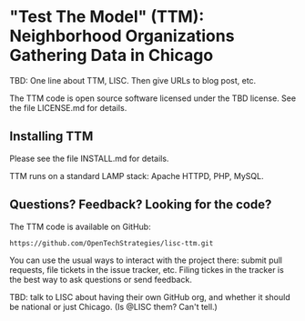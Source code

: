 "Test The Model" (TTM): Neighborhood Organizations Gathering Data in Chicago
============================================================================

TBD: One line about TTM, LISC.  Then give URLs to blog post, etc.

The TTM code is open source software licensed under the TBD license.
See the file LICENSE.md for details.

Installing TTM
--------------

Please see the file INSTALL.md for details.

TTM runs on a standard LAMP stack: Apache HTTPD, PHP, MySQL.

Questions?  Feedback?  Looking for the code?
--------------------------------------------

The TTM code is available on GitHub:

    https://github.com/OpenTechStrategies/lisc-ttm.git

You can use the usual ways to interact with the project there: submit
pull requests, file tickets in the issue tracker, etc.  Filing tickes
in the tracker is the best way to ask questions or send feedback.

TBD: talk to LISC about having their own GitHub org, and whether it
should be national or just Chicago.  (Is @LISC them?  Can't tell.)
